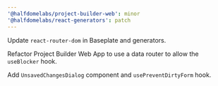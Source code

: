 ```yaml
---
'@halfdomelabs/project-builder-web': minor
'@halfdomelabs/react-generators': patch
---
```


Update `react-router-dom` in Baseplate and generators.

Refactor Project Builder Web App to use a data router to allow the `useBlocker` hook.

Add `UnsavedChangesDialog` component and `usePreventDirtyForm` hook.
